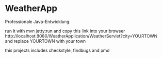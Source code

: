 # WeatherApp
Professionale Java-Entwicklung

run it with mvn jetty:run and copy this link into your browser 
http://localhost:8080/WeatherApplication/WeatherServlet?city=YOURTOWN and replace YOURTOWN with your town

this projects includes checkstyle, findbugs and pmd
